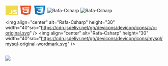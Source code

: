 

<div style="display: inline_block"><br>
  <img align="center" alt="Rafa-Js" height="30" width="40" src="https://raw.githubusercontent.com/devicons/devicon/master/icons/javascript/javascript-plain.svg">
  <img align="center" alt="Rafa-HTML" height="30" width="40" src="https://raw.githubusercontent.com/devicons/devicon/master/icons/html5/html5-original.svg">
  <img align="center" alt="Rafa-CSS" height="30" width="40" src="https://raw.githubusercontent.com/devicons/devicon/master/icons/css3/css3-original.svg">
  <img align="center" alt="Rafa-Csharp" height="30" width="40" src="https://cdn.jsdelivr.net/gh/devicons/devicon/icons/java/java-original-wordmark.svg" />
  <img  align="center" alt="Rafa-Csharp" height="30" width="40"src="https://cdn.jsdelivr.net/gh/devicons/devicon/icons/php/php-original.svg" />
 
  <img   align="center" alt="Rafa-Csharp" height="30" width="40"src="https://cdn.jsdelivr.net/gh/devicons/devicon/icons/c/c-original.svg" />
   <img  align="center" alt="Rafa-Csharp" height="30" width="40"src="https://cdn.jsdelivr.net/gh/devicons/devicon/icons/mysql/mysql-original-wordmark.svg" />
          
          
</div>

##

<div>

  <a href="https://www.linkedin.com/in/hian-linhares-3567241b3/" target="_blank"><img src="https://img.shields.io/badge/-LinkedIn-%230077B5?style=for-the-badge&logo=linkedin&logoColor=white" target="_blank"></a> 




</div>
